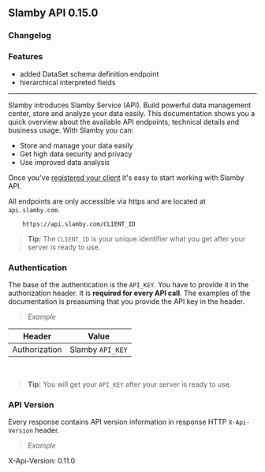 ## Slamby API 0.15.0

### Changelog

### Features
- added DataSet schema definition endpoint
- hierarchical interpreted fields

---

Slamby introduces Slamby Service (API). Build powerful data management center, store and analyze your data easily. This documentation shows you a quick overview about the available API endpoints, technical details and business usage.
With Slamby you can:
* Store and manage your data easily
* Get high data security and privacy
* Use improved data analysis

Once you've
[registered your client](http://slamby.com/register/) it's easy
to start working with Slamby API.

All endpoints are only accessible via https and are located at
`api.slamby.com`.
```
    https://api.slamby.com/CLIENT_ID
```

> **Tip:** The `CLIENT_ID` is your unique identifier what you get after your server is ready to use.

### Authentication
The base of the authentication is the `API_KEY`.
You have to provide it in the authorization header. It is **required for every API call**.
The examples of the documentation is preasuming that you provide the API key in the header.

>*Example*
>
Header   |Value
---------|---
Authorization|Slamby `API_KEY`

&nbsp;

>**Tip:** You will get your `API_KEY` after your server is ready to use.

### API Version

Every response contains API version information in response HTTP `X-Api-Version` header.

>*Example*
>
X-Api-Version: 0.11.0

